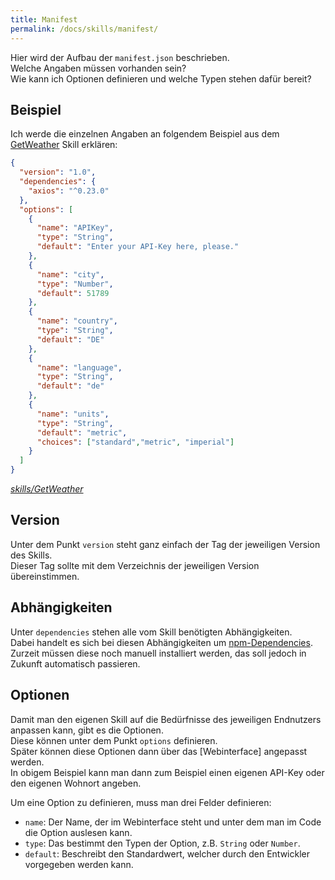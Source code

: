```yaml
---
title: Manifest
permalink: /docs/skills/manifest/
---
```


Hier wird der Aufbau der ``manifest.json`` beschrieben.  
Welche Angaben müssen vorhanden sein?  
Wie kann ich Optionen definieren und welche Typen stehen dafür bereit?  

## Beispiel
Ich werde die einzelnen Angaben an folgendem Beispiel aus dem [GetWeather](https://github.com/fwehn/pp-voiceassistant/tree/main/src/server/skills/GetWeather) Skill erklären:   

````json
{
  "version": "1.0",
  "dependencies": {
    "axios": "^0.23.0"
  },
  "options": [
    {
      "name": "APIKey",
      "type": "String",
      "default": "Enter your API-Key here, please."
    },
    {
      "name": "city",
      "type": "Number",
      "default": 51789
    },
    {
      "name": "country",
      "type": "String",
      "default": "DE"
    },
    {
      "name": "language",
      "type": "String",
      "default": "de"
    },
    {
      "name": "units",
      "type": "String",
      "default": "metric",
      "choices": ["standard","metric", "imperial"]
    }
  ]
}
````
*[skills/GetWeather](https://github.com/fwehn/pp-voiceassistant/blob/main/src/server/skills/GetWeather/1.0/manifest.json)*

## Version
Unter dem Punkt ``version`` steht ganz einfach der Tag der jeweiligen Version des Skills.  
Dieser Tag sollte mit dem Verzeichnis der jeweiligen Version übereinstimmen.   

## Abhängigkeiten
Unter ``dependencies`` stehen alle vom Skill benötigten Abhängigkeiten.   
Dabei handelt es sich bei diesen Abhängigkeiten um [npm-Dependencies]().   
Zurzeit müssen diese noch manuell installiert werden, das soll jedoch in Zukunft automatisch passieren.

[//]: # (TODO link zu dependencies)

## Optionen
Damit man den eigenen Skill auf die Bedürfnisse des jeweiligen Endnutzers anpassen kann, gibt es die Optionen.  
Diese können unter dem Punkt ``options`` definieren.  
Später können diese Optionen dann über das [Webinterface] angepasst werden.  
In obigem Beispiel kann man dann zum Beispiel einen eigenen API-Key oder den eigenen Wohnort angeben.  
  
Um eine Option zu definieren, muss man drei Felder definieren:  
- ``name``: Der Name, der im Webinterface steht und unter dem man im Code die Option auslesen kann.
- ``type``: Das bestimmt den Typen der Option, z.B. ``String`` oder ``Number``.  
- ``default``: Beschreibt den Standardwert, welcher durch den Entwickler vorgegeben werden kann.

[//]: # (TODO Typen auflisten und choices)